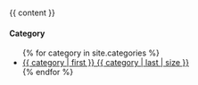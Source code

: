 <!DOCTYPE html>
<html>
　<head>
　  <meta http-equiv="content-type" content-type="text/html; charset=utf-8" />
    <link href="/assets/css/bootstrap.min.css" rel="stylesheet" media="screen">
　　<title>{{ page.title }}</title>
　</head>
　<body>
    <div class="container-fluid">
      <div class="row-fluid">
        <div class="span10">
          {{ content }}
        </div>
        <div class="span2">
          <div id="category">
            <h4>Category</h4>
            <ul>
              {% for category in site.categories %}
              <li><a href="/categories/{{ category | first }}/" title="view all posts">{{ category | first }} {{ category | last | size }}</a></li>
              {% endfor %}
            </ul>
          </div>
        </div>
      </div>
    </div>
　</body>
</html>
